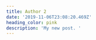 ```yaml
---
title: Author 2
date: '2019-11-06T23:08:20.469Z'
heading_color: pink
description: 'My new post. '
---
```

# 